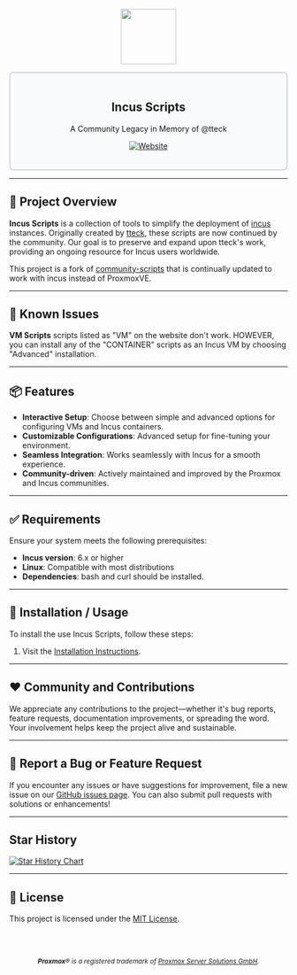 <div align="center">
  <p align="center">
    <a href="#">
      <img src="https://raw.githubusercontent.com/bketelsen/IncusScripts/main/misc/images/logo.png" height="100px" />
    </a>
  </p>
</div>

<div style="border: 2px solid #d1d5db; padding: 20px; border-radius: 8px; background-color: #f9fafb;">
  <h2 align="center">Incus Scripts</h2>
  <p align="center">A Community Legacy in Memory of @tteck</p>
  <p align="center">
    <a href="https://bketelsen.github.io/IncusScripts/">
      <img src="https://img.shields.io/badge/Website-4c9b3f?style=for-the-badge&logo=github&logoColor=white" alt="Website" />
    </a>
  </p>
</div>

---

## 🚀 Project Overview

**Incus Scripts** is a collection of tools to simplify the deployment of [incus](https://linuxcontainers.org/incus/introduction/) instances. Originally created by [tteck](https://github.com/tteck), these scripts are now continued by the community. Our goal is to preserve and expand upon tteck's work, providing an ongoing resource for Incus users worldwide.

This project is a fork of [community-scripts](https://github.com/community-scripts/ProxmoxVE) that is continually updated to work with incus instead of ProxmoxVE.

---

## 🚀 Known Issues

**VM Scripts** scripts listed as "VM" on the website don't work.  HOWEVER, you can install any of the "CONTAINER" scripts as an Incus VM by choosing "Advanced" installation.

---

## 📦 Features

- **Interactive Setup**: Choose between simple and advanced options for configuring VMs and Incus containers.
- **Customizable Configurations**: Advanced setup for fine-tuning your environment.
- **Seamless Integration**: Works seamlessly with Incus for a smooth experience.
- **Community-driven**: Actively maintained and improved by the Proxmox and Incus communities.

---

## ✅ Requirements

Ensure your system meets the following prerequisites:

- **Incus version**: 6.x or higher
- **Linux**: Compatible with most distributions
- **Dependencies**: bash and curl should be installed.

---

## 🚀 Installation / Usage

To install the use Incus Scripts, follow these steps:

1. Visit the [Installation Instructions](https://bketelsen.github.io/IncusScripts/install).

---

## ❤️ Community and Contributions

We appreciate any contributions to the project—whether it's bug reports, feature requests, documentation improvements, or spreading the word. Your involvement helps keep the project alive and sustainable.

---

## 🤝 Report a Bug or Feature Request

If you encounter any issues or have suggestions for improvement, file a new issue on our [GitHub issues page](https://github.com/bketelsen/IncusScripts/issues). You can also submit pull requests with solutions or enhancements!

---

## Star History

[![Star History Chart](https://api.star-history.com/svg?repos=bketelsen/IncusScripts&type=Date)](https://star-history.com/#bketelsen/IncusScripts&Date)

---

## 📜 License

This project is licensed under the [MIT License](LICENSE).

</br>
</br>
<p align="center">
  <i style="font-size: smaller;"><b>Proxmox</b>® is a registered trademark of <a href="https://www.proxmox.com/en/about/company">Proxmox Server Solutions GmbH</a>.</i>
</p>


